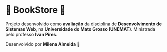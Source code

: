 # 📖 BookStore 📖

Projeto desenvolvido como **avaliação** da disciplina de
**Desenvolvimento de Sistemas Web**, na **Universidade do Mato Grosso (UNEMAT)**.
Ministrada pelo professo **Ivan Pires**.

Desenvolvido por **Milena Almeida** 💙
